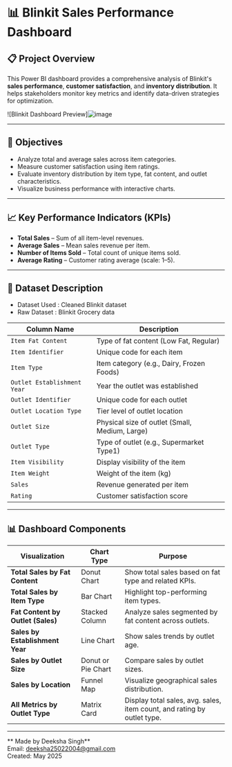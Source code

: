 
# 📊 Blinkit Sales Performance Dashboard

## 📋 Project Overview
This Power BI dashboard provides a comprehensive analysis of Blinkit's **sales performance**, **customer satisfaction**, and **inventory distribution**. It helps stakeholders monitor key metrics and identify data-driven strategies for optimization.

![Blinkit Dashboard Preview]![image](https://github.com/user-attachments/assets/bd6ff504-9619-4b66-9ef3-55133713bde3)


---

## 🎯 Objectives
- Analyze total and average sales across item categories.
- Measure customer satisfaction using item ratings.
- Evaluate inventory distribution by item type, fat content, and outlet characteristics.
- Visualize business performance with interactive charts.

---

## 📈 Key Performance Indicators (KPIs)
- **Total Sales** – Sum of all item-level revenues.
- **Average Sales** – Mean sales revenue per item.
- **Number of Items Sold** – Total count of unique items sold.
- **Average Rating** – Customer rating average (scale: 1–5).

---

## 🧾 Dataset Description
- Dataset Used : Cleaned Blinkit dataset 
- Raw Dataset : Blinkit Grocery data

| Column Name                  | Description                                      |
|-----------------------------|--------------------------------------------------|
| `Item Fat Content`          | Type of fat content (Low Fat, Regular)           |
| `Item Identifier`           | Unique code for each item                        |
| `Item Type`                 | Item category (e.g., Dairy, Frozen Foods)        |
| `Outlet Establishment Year`| Year the outlet was established                  |
| `Outlet Identifier`         | Unique code for each outlet                      |
| `Outlet Location Type`      | Tier level of outlet location                    |
| `Outlet Size`               | Physical size of outlet (Small, Medium, Large)   |
| `Outlet Type`               | Type of outlet (e.g., Supermarket Type1)         |
| `Item Visibility`           | Display visibility of the item                   |
| `Item Weight`               | Weight of the item (kg)                          |
| `Sales`                     | Revenue generated per item                       |
| `Rating`                    | Customer satisfaction score                      |



---

## 📊 Dashboard Components

| Visualization                       | Chart Type         | Purpose |
|-------------------------------------|--------------------|---------|
| **Total Sales by Fat Content**      | Donut Chart        | Show total sales based on fat type and related KPIs. |
| **Total Sales by Item Type**        | Bar Chart          | Highlight top-performing item types. |
| **Fat Content by Outlet (Sales)**   | Stacked Column     | Analyze sales segmented by fat content across outlets. |
| **Sales by Establishment Year**     | Line Chart         | Show sales trends by outlet age. |
| **Sales by Outlet Size**            | Donut or Pie Chart | Compare sales by outlet sizes. |
| **Sales by Location**               | Funnel Map         | Visualize geographical sales distribution. |
| **All Metrics by Outlet Type**      | Matrix Card        | Display total sales, avg. sales, item count, and rating by outlet type. |

---


** Made by Deeksha Singh**  
Email: deeksha25022004@gmail.com  
Created: May 2025




